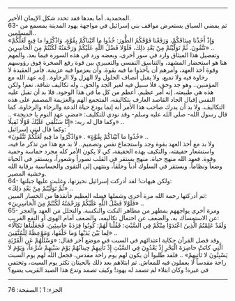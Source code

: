 ------------------------------------------------------------------------

المحمدية. أما بعدها فقد تحدد شكل الإيمان الأخير.  
63- ثم يمضي السياق يستعرض مواقف بني إسرائيل في مواجهة يهود المدينة بمسمع
من المسلمين..  
«وَإِذْ أَخَذْنا مِيثاقَكُمْ، وَرَفَعْنا فَوْقَكُمُ الطُّورَ: خُذُوا ما آتَيْناكُمْ بِقُوَّةٍ، وَاذْكُرُوا ما
فِيهِ لَعَلَّكُمْ تَتَّقُونَ. ثُمَّ تَوَلَّيْتُمْ مِنْ بَعْدِ ذلِكَ، فَلَوْلا فَضْلُ اللَّهِ عَلَيْكُمْ وَرَحْمَتُهُ لَكُنْتُمْ
مِنَ الْخاسِرِينَ» ..  
وتفصيل هذا الميثاق وارد في سور أخرى، وبعضه ورد في هذه السورة فيما بعد.
والمهم هنا هو استحضار المشهد، والتناسق النفسي والتعبيري بين قوة رفع
الصخرة فوق رؤوسهم وقوة أخذ العهد، وأمرهم أن يأخذوا ما فيه بقوة. وأن
يعزموا فيه عزيمة. فأمر العقيدة لا رخاوة فيه ولا تميع، ولا يقبل أنصاف
الحلول ولا الهزل ولا الرخاوة.. إنه عهد الله مع المؤمنين.. وهو جد وحق،
فلا سبيل فيه لغير الجد والحق.. وله تكاليف شاقة، نعم! ولكن هذه هي طبيعته.
إنه أمر عظيم. أعظم من كل ما في هذا الوجود. فلا بد أن تقبل عليه النفس
إقبال الجاد القاصد العارف بتكاليفه، المتجمع الهم والعزيمة المصمم على هذه
التكاليف. ولا بد أن يدرك صاحب هذا الأمر أنه إنما يودع حياة الدعة والرخاء
والرخاوة، كما قال رسول الله- صلى الله عليه وسلم- وقد نودي للتكليف: «مضى
عهد النوم يا خديجة» .. وكما قال له ربه: «إِنَّا سَنُلْقِي عَلَيْكَ قَوْلًا ثَقِيلًا» ..  
وكما قال لبني إسرائيل:  
«خُذُوا ما آتَيْناكُمْ بِقُوَّةٍ» . «وَاذْكُرُوا ما فِيهِ لَعَلَّكُمْ تَتَّقُونَ» ..  
ولا بد مع أخذ العهد بقوة وجد واستجماع نفس وتصميم.. لا بد مع هذا من تذكر
ما فيه، واستشعار حقيقته، والتكيف بهذه الحقيقة، كي لا يكون الأمر كله مجرد
حماسة وحمية وقوة. فعهد الله منهج حياة، منهج يستقر في القلب تصوراً وشعوراً،
ويستقر في الحياة وضعاً ونظاماً، ويستقر في السلوك أدباً وخلقاً، وينتهي إلى
التقوى والحساسية برقابة الله وخشية المصير.  
64- ولكن هيهات! لقد أدركت إسرائيل نحيزتها، وغلبت عليها جبلتها:  
«ثُمَّ تَوَلَّيْتُمْ مِنْ بَعْدِ ذلِكَ» ..  
ثم أدركتها رحمة الله مرة أخرى وشملها فضله العظيم فأنقذها من الخسار
المبين:  
«فَلَوْلا فَضْلُ اللَّهِ عَلَيْكُمْ وَرَحْمَتُهُ لَكُنْتُمْ مِنَ الْخاسِرِينَ» ..  
65- ومرة أخرى يواجههم بمظهر من مظاهر النكث والنكسة، والتحلل من العهد
والعجز عن الاستمساك به، والضعف عن احتمال تكاليفه، والضعف أمام الهوى أو
النفع القريب:  
«وَلَقَدْ عَلِمْتُمُ الَّذِينَ اعْتَدَوْا مِنْكُمْ فِي السَّبْتِ: فَقُلْنا لَهُمْ: كُونُوا قِرَدَةً خاسِئِينَ،
فَجَعَلْناها نَكالًا لِما بَيْنَ يَدَيْها وَما خَلْفَها، وَمَوْعِظَةً لِلْمُتَّقِينَ» ..  
وقد فصل القرآن حكاية اعتدائهم في السبت في موضع آخر فقال: «وَسْئَلْهُمْ عَنِ
الْقَرْيَةِ الَّتِي كانَتْ حاضِرَةَ الْبَحْرِ إِذْ يَعْدُونَ فِي السَّبْتِ إِذْ تَأْتِيهِمْ حِيتانُهُمْ يَوْمَ
سَبْتِهِمْ شُرَّعاً، وَيَوْمَ لا يَسْبِتُونَ لا تَأْتِيهِمْ» .. فلقد طلبوا أن يكون لهم يوم راحة
مقدس، فجعل الله لهم يوم السبت راحة مقدساً لا يعملون فيه للمعاش. ثم
ابتلاهم بعد ذلك بالحيتان تكثر يوم السبت، وتختفي في غيره! وكان ابتلاء لم
تصمد له يهود! وكيف تصمد وتدع هذا الصيد القريب يضيع؟

------------------------------------------------------------------------

الجزء: 1 ¦ الصفحة: 76
